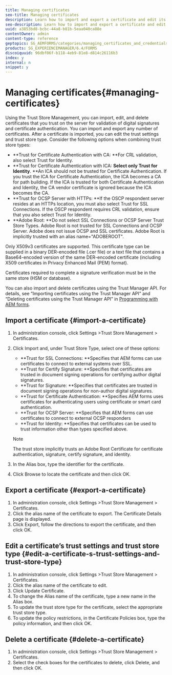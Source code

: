 ```yaml
---
title: Managing certificates
seo-title: Managing certificates
description: Learn how to import and export a certificate and edit its trust settings.
seo-description: Learn how to import and export a certificate and edit its trust settings.
uuid: a3853bd8-bcbc-44a8-b81b-5eaa040ca88e
contentOwner: admin
content-type: reference
geptopics: SG_AEMFORMS/categories/managing_certificates_and_credentials
products: SG_EXPERIENCEMANAGER/6.4/FORMS
discoiquuid: 96dbf06f-b118-4eb9-81e8-d814c26116b3
index: y
internal: n
snippet: y
---
```


# Managing certificates{#managing-certificates}

Using the Trust Store Management, you can import, edit, and delete certificates that you trust on the server for validation of digital signatures and certificate authentication. You can import and export any number of certificates. After a certificate is imported, you can edit the trust settings and trust store type. Consider the following options when combining trust store types:

* **Trust for Certificate Authentication with CA: **For CRL validation, also select Trust for Identity.
* **Trust for Certificate Authentication with ICA: **Select only Trust for Identity**. **An ICA should not be trusted for Certificate Authentication. If you trust the ICA for Certificate Authentication, the ICA becomes a CA for path building. If the ICA is trusted for both Certificate Authentication and Identity, the CA vendor certificate is ignored because the ICA becomes the CA.
* **Trust for OCSP Server with HTTPs: **If the OSCP respondent server resides at an HTTPs location, you must also select Trust for SSL Connections. If the OSCP respondent requires CRL validation, ensure that you also select Trust for Identity.
* **Adobe Root: **Do not select SSL Connections or OCSP Server Trust Store Types. Adobe Root is not trusted for SSL Connections and OCSP Server. Adobe does not issue OCSP and SSL certificates. Adobe Root is implicitly trusted with an alias name="ADOBEROOT".

Only X509v3 certificates are supported. This certificate type can be supplied in a binary DER-encoded file (.cer file) or a text file that contains a Base64-encoded version of the same DER-encoded certificate (including X509 certificates in Privacy Enhanced Mail (PEM) format).

Certificates required to complete a signature verification must be in the same store (HSM or database).

You can also import and delete certificates using the Trust Manager API. For details, see “Importing certificates using the Trust Manager API” and “Deleting certificates using the Trust Manager API” in [Programming with AEM forms](http://www.adobe.com/go/learn_aemforms_programming_63).

## Import a certificate {#import-a-certificate}

1. In administration console, click Settings &gt;Trust Store Management &gt; Certificates.
1. Click Import and, under Trust Store Type, select one of these options:

    * **Trust for SSL Connections: **Specifies that AEM forms can use certificates to connect to external systems over SSL. 
    * **Trust for Certify Signature: **Specifies that certificates are trusted in document signing operations for certifying author digital signatures. 
    * **Trust for Signature: **Specifies that certificates are trusted in document signing operations for non-author digital signatures. 
    * **Trust for Certificate Authentication: **Specifies AEM forms uses certificates for authenticating users using certificate or smart card authentication.
    * **Trust for OCSP Server: **Specifies that AEM forms can use certificates to connect to external OCSP responders
    * **Trust for Identity: **Specifies that certificates can be used to trust information other than types specified above.

   >[!NOTE]
   >
   >The trust store implicitly trusts an Adobe Root Certificate for certificate authentication, signature, certify signature, and identity.

1. In the Alias box, type the identifier for the certificate.
1. Click Browse to locate the certificate and then click OK.

## Export a certificate {#export-a-certificate}

1. In administration console, click Settings &gt;Trust Store Management &gt; Certificates. 
1. Click the alias name of the certificate to export. The Certificate Details page is displayed.
1. Click Export, follow the directions to export the certificate, and then click OK.

## Edit a certificate’s trust settings and trust store type {#edit-a-certificate-s-trust-settings-and-trust-store-type}

1. In administration console, click Settings &gt;Trust Store Management &gt; Certificates. 
1. Click the alias name of the certificate to edit.
1. Click Update Certificate.
1. To change the Alias name of the certificate, type a new name in the Alias box.
1. To update the trust store type for the certificate, select the appropriate trust store type.
1. To update the policy restrictions, in the Certificate Policies box, type the policy information, and then click OK.

## Delete a certificate {#delete-a-certificate}

1. In administration console, click Settings &gt;Trust Store Management &gt; Certificates.
1. Select the check boxes for the certificates to delete, click Delete, and then click OK.

